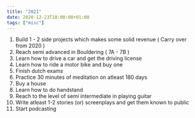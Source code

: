 ```yaml
---
title: "2021"
date: 2020-12-23T18:00:00+01:00
tags: ["misc"]
---
```


1. Build 1 - 2 side projects which makes some solid revenue ( Carry over from 2020 )
2. Reach semi advanced in Bouldering ( 7A - 7B )
3. Learn how to drive a car and get the driving license
4. Learn how to ride a motor bike and buy one
5. Finish dutch exams
6. Practice 30 minutes of meditation on atleast 180 days
7. Buy a house
8. Learn how to do handstand
9. Reach to the level of semi intermediate in playing guitar
10. Write atleast 1-2 stories (or) screenplays and get them known to public
11. Start podcasting
